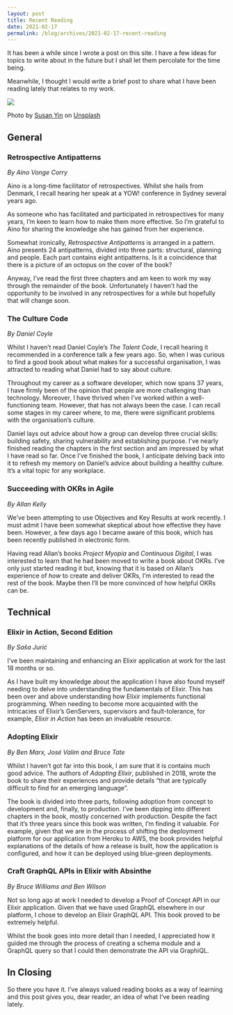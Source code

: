 ```yaml
---
layout: post
title: Recent Reading
date: 2021-02-17
permalink: /blog/archives/2021-02-17-recent-reading
---
```


It has been a while since I wrote a post on this site. I have a few
ideas for topics to write about in the future but I shall let them
percolate for the time being.

Meanwhile, I thought I would write a brief post to share what I have
been reading lately that relates to my work.

![](https://keithpitty.com/rails/active_storage/blobs/proxy/eyJfcmFpbHMiOnsibWVzc2FnZSI6IkJBaHBVQT09IiwiZXhwIjpudWxsLCJwdXIiOiJibG9iX2lkIn19--76ce04d009fd0d34356331b59e54e64e77b7be7c/susan-yin-2JIvboGLeho-unsplash.jpg)

<span>Photo by
<a href="https://unsplash.com/@syinq?utm_source=unsplash&amp;utm_medium=referral&amp;utm_content=creditCopyText">Susan
Yin</a> on
<a href="https://unsplash.com/s/photos/books?utm_source=unsplash&amp;utm_medium=referral&amp;utm_content=creditCopyText">Unsplash</a></span>

## General

### Retrospective Antipatterns

*By Aino Vonge Corry*

Aino is a long-time facilitator of retrospectives. Whilst she hails from
Denmark, I recall hearing her speak at a YOW! conference in Sydney
several years ago.

As someone who has facilitated and participated in retrospectives for
many years, I’m keen to learn how to make them more effective. So I’m
grateful to Aino for sharing the knowledge she has gained from her
experience.

Somewhat ironically, *Retrospective Antipatterns* is arranged in a
pattern. Aino presents 24 antipatterns, divided into three parts:
structural, planning and people. Each part contains eight antipatterns.
Is it a coincidence that there is a picture of an octopus on the cover
of the book?

Anyway, I’ve read the first three chapters and am keen to work my way
through the remainder of the book. Unfortunately I haven’t had the
opportunity to be involved in any retrospectives for a while but
hopefully that will change soon.

### The Culture Code

*By Daniel Coyle*

Whilst I haven’t read Daniel Coyle’s *The Talent Code*, I recall hearing
it recommended in a conference talk a few years ago. So, when I was
curious to find a good book about what makes for a successful
organisation, I was attracted to reading what Daniel had to say about
culture.

Throughout my career as a software developer, which now spans 37 years,
I have firmly been of the opinion that people are more challenging than
technology. Moreover, I have thrived when I’ve worked within a
well-functioning team. However, that has not always been the case. I can
recall some stages in my career where, to me, there were significant
problems with the organisation’s culture.

Daniel lays out advice about how a group can develop three crucial
skills: building safety, sharing vulnerability and establishing purpose.
I’ve nearly finished reading the chapters in the first section and am
impressed by what I have read so far. Once I’ve finished the book, I
anticipate delving back into it to refresh my memory on Daniel’s advice
about building a healthy culture. It’s a vital topic for any workplace.

### Succeeding with OKRs in Agile

*By Allan Kelly*

We’ve been attempting to use Objectives and Key Results at work
recently. I must admit I have been somewhat skeptical about how
effective they have been. However, a few days ago I became aware of this
book, which has been recently published in electronic form.

Having read Allan’s books *Project Myopia* and *Continuous Digital*, I
was interested to learn that he had been moved to write a book about
OKRs. I’ve only just started reading it but, knowing that it is based on
Allan’s experience of *how* to create and deliver OKRs, I’m interested
to read the rest of the book. Maybe then I’ll be more convinced of how
helpful OKRs can be.

## Technical

### Elixir in Action, Second Edition

*By Sa&scaron;a Juri&cacute;*

I’ve been maintaining and enhancing an Elixir application at work for
the last 18 months or so.

As I have built my knowledge about the application I have also found
myself needing to delve into understanding the fundamentals of Elixir.
This has been over and above understanding how Elixir implements
functional programming. When needing to become more acquainted with the
intricacies of Elixir’s GenServers, supervisors and fault-tolerance, for
example, *Elixir in Action* has been an invaluable resource.

### Adopting Elixir

*By Ben Marx, Jos&eacute; Valim and Bruce Tate*

Whilst I haven’t got far into this book, I am sure that it is contains
much good advice. The authors of *Adopting Elixir*, published in 2018,
wrote the book to share their experiences and provide details “that are
typically difficult to find for an emerging language”.

The book is divided into three parts, following adoption from concept to
development and, finally, to production. I’ve been dipping into
different chapters in the book, mostly concerned with production.
Despite the fact that it’s three years since this book was written, I’m
finding it valuable. For example, given that we are in the process of
shifting the deployment platform for our application from Heroku to AWS,
the book provides helpful explanations of the details of how a release
is built, how the application is configured, and how it can be deployed
using blue-green deployments.

### Craft GraphQL APIs in Elixir with Absinthe

*By Bruce Williams and Ben Wilson*

Not so long ago at work I needed to develop a Proof of Concept API in
our Elixir application. Given that we have used GraphQL elsewhere in our
platform, I chose to develop an Elixir GraphQL API. This book proved to
be extremely helpful.

Whilst the book goes into more detail than I needed, I appreciated how
it guided me through the process of creating a schema module and a
GraphQL query so that I could then demonstrate the API via GraphiQL.

## In Closing

So there you have it. I’ve always valued reading books as a way of
learning and this post gives you, dear reader, an idea of what I’ve been
reading lately.
